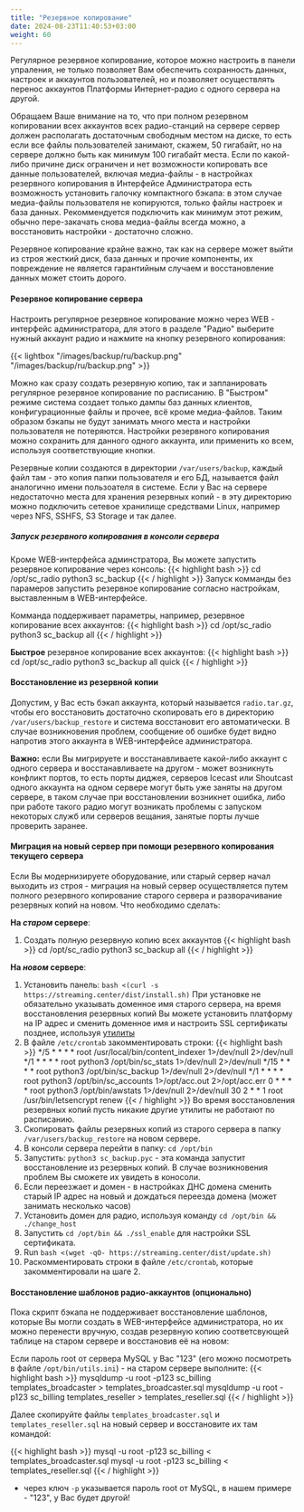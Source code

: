 ```yaml
---
title: "Резервное копирование"
date: 2024-08-23T11:40:53+03:00
weight: 60
---
```


Регулярное резервное копирование, которое можно настроить в панели упраления, не только позволяет Вам обеспечить сохранность данных, настроек и аккаунтов пользователей, но и позволяет осуществлять перенос аккаунтов Платформы Интернет-радио с одного сервера на другой.

Обращаем Ваше внимание на то, что при полном резервном копировании всех аккаунтов всех радио-станций на сервере сервер должен располагать достаточным свободным местом на диске, то есть если все файлы пользователей занимают, скажем, 50 гигабайт, но на сервере должно быть как минимум 100 гигабайт места.
Если по какой-либо причине диск ограничен и нет возможности копировать все данные пользователей, включая медиа-файлы - в настройках резервного копирования в Интерфейсе Администратора есть возможность установить галочку компактного бэкапа: в этом случае медиа-файлы пользователя не копируются, только файлы настроек и база данных. Рекоммендуется подключить как минимум этот режим, обычно пере-закачать снова медиа-файлы всегда можно, а восстановить настройки - достаточно сложно.

Резервное копирование крайне важно, так как на сервере может выйти из строя жесткий диск, база данных и прочие компоненты, их повреждение не является гарантийным случаем и восстановление данных может стоить дорого.

#### Резервное копирование сервера
Настроить регулярное резервное копирование можно через WEB - интерфейс администратора, для этого в разделе "Радио" выберите нужный аккаунт радио и нажмите на кнопку резервного копирования:

{{< lightbox "/images/backup/ru/backup.png" "/images/backup/ru/backup.png" >}}

Можно как сразу создать резервную копию, так и запланировать регулярное резервное копирование по расписанию. В "Быстром" режиме система создает только дампы баз данных клиентов, конфигурационные файлы и прочее, всё кроме медиа-файлов. Таким образом бэкапы не будут занимать много места и настройки пользователя не потеряются.
Настройки резервного копирования можно сохранить для данного одного аккаунта, или применить ко всем, используя соответствующие кнопки.

Резервные копии создаются в директории `/var/users/backup`, каждый файл там - это копия папки пользователя и его БД, называется файл аналогично имени пользоателя в системе.
Если у Вас на сервере недостаточно места для хранения резервных копий - в эту директорию можно подключить сетевое хранилище средствами Linux, например через NFS, SSHFS, S3 Storage и так далее.

##### Запуск резервного копирования в консоли сервера
Кроме WEB-интерфейса админстратора, Вы можете запустить резервное копирование через консоль:
{{< highlight bash  >}}
cd /opt/sc_radio
python3 sc_backup
{{< / highlight >}}
Запуск комманды без парамеров запустить резервное копирование согласно настройкам, выставленным в WEB-интерфейсе.

Комманда поддерживает параметры, например, резервное копирование всех аккаунтов:
{{< highlight bash  >}}
cd /opt/sc_radio
python3 sc_backup all
{{< / highlight >}}

**Быстрое** резервное копирование всех аккаунтов:
{{< highlight bash  >}}
cd /opt/sc_radio
python3 sc_backup all quick
{{< / highlight >}}

#### Восстановление из резервной копии
Допустим, у Вас есть бэкап аккаунта, который называется `radio.tar.gz`, чтобы его восстановить достаточно скопировать его в директорию `/var/users/backup_restore` и система восстановит его автоматически. В случае возникновения проблем, сообщение об ошибке будет видно напротив этого аккаунта в WEB-интерфейсе администратора.

**Важно:** если Вы мигрируете и восстанавливаете какой-либо аккаунт с одного сервера и восстанавливаете на другом - может возникнуть конфликт портов, то есть порты диджея, серверов Icecast или Shoutcast одного аккаунта на одном сервере могут быть уже заняты на другом сервере, в таком случае при восстановлении возникнет ошибка, либо при работе такого радио могут возникать проблемы с запуском некоторых служб или серверов вещания, занятые порты лучше проверить заранее.

#### Миграция на новый сервер при помощи резервного копирования текущего сервера
Если Вы модернизируете оборудование, или старый сервер начал выходить из строя - миграция на новый сервер осуществляется путем полного резервного копирование старого сервера и разворачивание резервных копий на новом. Что необходимо сделать:

**На *старом* сервере**:

1. Создать полную резервную копию всех аккаунтов
{{< highlight bash  >}}
cd /opt/sc_radio
python3 sc_backup all
{{< / highlight >}}

**На *новом* сервере**:

1. Установить панель: `bash <(curl -s https://streaming.center/dist/install.sh)` При установке не обязательно указывать доменное имя старого сервера, на время восстановления резервных копий Вы можете установить платформу на IP адрес и сменить доменное имя и настроить SSL сертификаты позднее, используя [утилиты](/docs/system/utils)
2. В файле `/etc/crontab` закомментировать строки:
{{< highlight bash  >}}
*/5 * * * * root /usr/local/bin/content_indexer 1>/dev/null 2>/dev/null
*/1 * * * * root python3 /opt/bin/sc_stats 1>/dev/null 2>/dev/null
*/15 * * * * root python3 /opt/bin/sc_backup 1>/dev/null 2>/dev/null
*/1  * * * * root python3 /opt/bin/sc_accounts 1>/opt/acc.out 2>/opt/acc.err
0    * * * * root python3 /opt/bin/awstats 1>/dev/null 2>/dev/null
30 2 * * 1 root /usr/bin/letsencrypt renew
{{< / highlight >}}
Во время восстановления резервных копий пусть никакие другие утилиты не работают по расписанию.
3. Скопировать файлы резервных копий из старого сервера в папку `/var/users/backup_restore` на новом сервере.
4. В консоли сервера перейти в папку: `cd /opt/bin`
5. Запустить: `python3 sc_backup.pyc` - эта команда запустит восстановление из резервных копий. В случае возникновения проблем Вы сможете их увидеть в коносоли.
6. Если переезжает и домен - в настройках ДНС домена сменить старый IP адрес на новый и дождаться переезда домена (может занимать несколько часов)
7. Установить домен для радио, используя команду `cd /opt/bin && ./change_host` 
8. Запустить `cd /opt/bin && ./ssl_enable` для настройки SSL сертификата.
9. Run `bash <(wget -qO- https://streaming.center/dist/update.sh)`
10. Раскомментировать строки в файле `/etc/crontab`, которые закомментировали на шаге 2.

#### Восстановление шаблонов радио-аккаунтов (опционально)
Пока скрипт бэкапа не поддерживает восстановление шаблонов, которые Вы могли создать в WEB-интерфейсе администратора, но их можно перенести вручную, создав резервную копию соответсвующей таблице на старом сервере и восстановив её на новом:

Если пароль root от сервера MySQL у Вас "123" (его можно посмотреть в файле `/opt/bin/utils.ini`) -  на старом сервере выполните:
{{< highlight bash  >}}
mysqldump -u root -p123 sc_billing templates_broadcaster > templates_broadcaster.sql
mysqldump -u root -p123 sc_billing templates_reseller > templates_reseller.sql
{{< / highlight >}}

Далее скопируйте файлы `templates_broadcaster.sql` и `templates_reseller.sql` на новый сервер и восстановите их там командой:

{{< highlight bash  >}}
mysql -u root -p123 sc_billing < templates_broadcaster.sql
mysql -u root -p123 sc_billing < templates_reseller.sql
{{< / highlight >}}

* через ключ `-p` указывается пароль root от MySQL, в нашем примере - "123", у Вас будет другой!